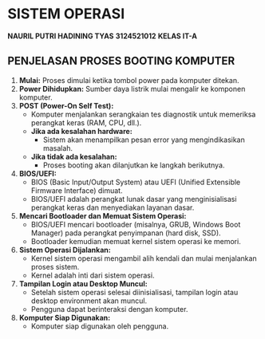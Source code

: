 # SISTEM OPERASI

**NAURIL PUTRI HADINING TYAS**
**3124521012**
**KELAS IT-A**

## PENJELASAN PROSES BOOTING KOMPUTER

1.  **Mulai:** Proses dimulai ketika tombol power pada komputer ditekan.
2.  **Power Dihidupkan:** Sumber daya listrik mulai mengalir ke komponen komputer.
3.  **POST (Power-On Self Test):**
    * Komputer menjalankan serangkaian tes diagnostik untuk memeriksa perangkat keras (RAM, CPU, dll.).
    * **Jika ada kesalahan hardware:**
        * Sistem akan menampilkan pesan error yang mengindikasikan masalah.
    * **Jika tidak ada kesalahan:**
        * Proses booting akan dilanjutkan ke langkah berikutnya.
4.  **BIOS/UEFI:**
    * BIOS (Basic Input/Output System) atau UEFI (Unified Extensible Firmware Interface) dimuat.
    * BIOS/UEFI adalah perangkat lunak dasar yang menginisialisasi perangkat keras dan menyediakan layanan dasar.
5.  **Mencari Bootloader dan Memuat Sistem Operasi:**
    * BIOS/UEFI mencari bootloader (misalnya, GRUB, Windows Boot Manager) pada perangkat penyimpanan (hard disk, SSD).
    * Bootloader kemudian memuat kernel sistem operasi ke memori.
6.  **Sistem Operasi Dijalankan:**
    * Kernel sistem operasi mengambil alih kendali dan mulai menjalankan proses sistem.
    * Kernel adalah inti dari sistem operasi.
7.  **Tampilan Login atau Desktop Muncul:**
    * Setelah sistem operasi selesai diinisialisasi, tampilan login atau desktop environment akan muncul.
    * Pengguna dapat berinteraksi dengan komputer.
8.  **Komputer Siap Digunakan:**
    * Komputer siap digunakan oleh pengguna.
